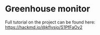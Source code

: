 # Greenhouse monitor

Full tutorial on the project can be found here: https://hackmd.io/@kflysjo/S1PfFaOv2
